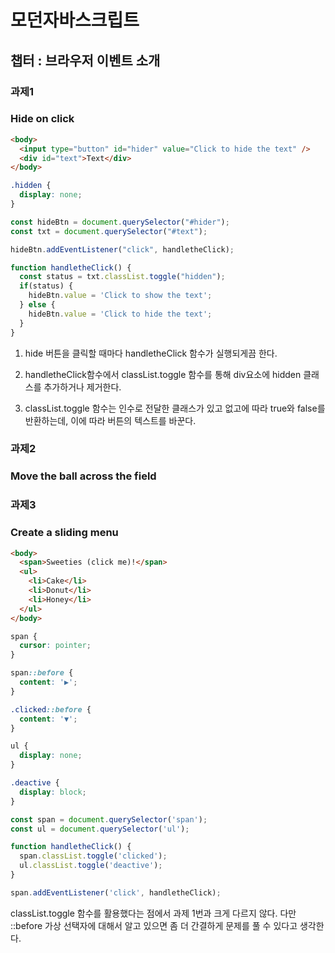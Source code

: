 # 모던자바스크립트

## 챕터 : 브라우저 이벤트 소개

### 과제1

### Hide on click

```html
<body>
  <input type="button" id="hider" value="Click to hide the text" />
  <div id="text">Text</div>
</body>
```

```css
.hidden {
  display: none;
}
```

```javascript
const hideBtn = document.querySelector("#hider");
const txt = document.querySelector("#text");

hideBtn.addEventListener("click", handletheClick);

function handletheClick() {
  const status = txt.classList.toggle("hidden");
  if(status) {
    hideBtn.value = 'Click to show the text';
  } else {
    hideBtn.value = 'Click to hide the text';
  }
}
```

1. hide 버튼을 클릭할 때마다 handletheClick 함수가 실행되게끔 한다.

2. handletheClick함수에서 classList.toggle 함수를 통해 div요소에 hidden 클래스를 추가하거나 제거한다.

3. classList.toggle 함수는 인수로 전달한 클래스가 있고 없고에 따라 true와 false를 반환하는데, 이에 따라 버튼의 텍스트를 바꾼다.

### 과제2

### Move the ball across the field

### 과제3

### Create a sliding menu

```html
<body>
  <span>Sweeties (click me)!</span>
  <ul>
    <li>Cake</li>
    <li>Donut</li>
    <li>Honey</li>
  </ul>
</body>
```

```css
span {
  cursor: pointer;
}

span::before {
  content: '▶';
}

.clicked::before {
  content: '▼';
}

ul {
  display: none;
}

.deactive {
  display: block;
}
```

```javascript
const span = document.querySelector('span');
const ul = document.querySelector('ul');

function handletheClick() {
  span.classList.toggle('clicked');
  ul.classList.toggle('deactive');
}

span.addEventListener('click', handletheClick);
```

classList.toggle 함수를 활용했다는 점에서 과제 1번과 크게 다르지 않다. 다만 ::before 가상 선택자에 대해서 알고 있으면 좀 더 간결하게 문제를 풀 수 있다고 생각한다.
